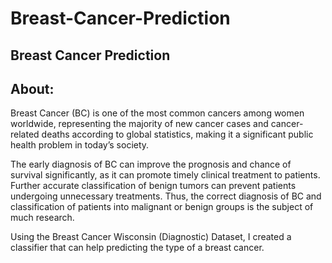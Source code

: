 # Breast-Cancer-Prediction
Breast Cancer Prediction
------------------------
About:
-----
Breast Cancer (BC) is one of the most common cancers among women worldwide, representing the majority of new cancer cases and cancer-related deaths according to global statistics, making it a significant public health problem in today’s society.

The early diagnosis of BC can improve the prognosis and chance of survival significantly, as it can promote timely clinical treatment to patients. Further accurate classification of benign tumors can prevent patients undergoing unnecessary treatments. Thus, the correct diagnosis of BC and classification of patients into malignant or benign groups is the subject of much research. 

Using the Breast Cancer Wisconsin (Diagnostic) Dataset, I created a classifier that can help predicting the type of a breast cancer.

